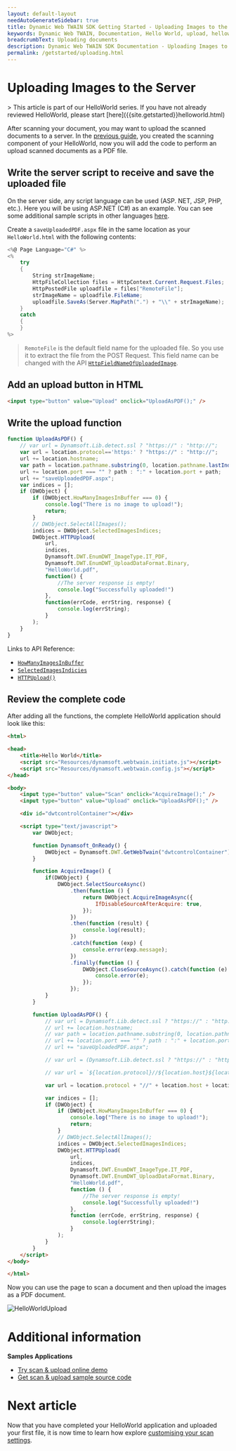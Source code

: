 ```yaml
---
layout: default-layout
needAutoGenerateSidebar: true
title: Dynamic Web TWAIN SDK Getting Started - Uploading Images to the Server
keywords: Dynamic Web TWAIN, Documentation, Hello World, upload, helloworld
breadcrumbText: Uploading documents
description: Dynamic Web TWAIN SDK Documentation - Uploading Images to the Server
permalink: /getstarted/uploading.html
---
```


# Uploading Images to the Server

<div class='blockquote-note'></div>
> This article is part of our HelloWorld series. If you have not already reviewed HelloWorld, please start [here]({{site.getstarted}}helloworld.html)

After scanning your document, you may want to upload the scanned documents to a server. In the [previous guide]({{site.getstarted}}helloworld.html), you created the scanning component of your HelloWorld, now you will add the code to perform an upload scanned documents as a PDF file.

## Write the server script to receive and save the uploaded file

<!-- TODO: Greatly Improve descriptors here -->

On the server side, any script language can be used (ASP. NET, JSP, PHP, etc.). Here you will be using ASP.NET (C#) as an example. You can see some additional sample scripts in other languages [here]({{site.indepth}}development/Server-script.html#how-to-process-uploaded-files).


Create a `saveUploadedPDF.aspx` file in the same location as your `HelloWorld.html` with the following contents:

``` csharp
<%@ Page Language="C#" %>
<%
    try
    {
        String strImageName;
        HttpFileCollection files = HttpContext.Current.Request.Files;
        HttpPostedFile uploadfile = files["RemoteFile"];
        strImageName = uploadfile.FileName;
        uploadfile.SaveAs(Server.MapPath(".") + "\\" + strImageName);
    }
    catch
    {
    }
%>
```

> `RemoteFile` is the default field name for the uploaded file. So you use it to extract the file from the POST Request. This field name can be changed with the API [`HttpFieldNameOfUploadedImage`]({{site.info}}api/WebTwain_IO.html#httpfieldnameofuploadedimage).

## Add an upload button in HTML

``` html
<input type="button" value="Upload" onclick="UploadAsPDF();" />
```

## Write the upload function

``` javascript
function UploadAsPDF() {
    // var url = Dynamsoft.Lib.detect.ssl ? "https://" : "http://";
    var url = location.protocol=='https:' ? "https://" : "http://";
    url += location.hostname;
    var path = location.pathname.substring(0, location.pathname.lastIndexOf("/") + 1);
    url += location.port === "" ? path : ":" + location.port + path;
    url += "saveUploadedPDF.aspx";
    var indices = [];
    if (DWObject) {
        if (DWObject.HowManyImagesInBuffer === 0) {
            console.log("There is no image to upload!");
            return;
        }
        // DWObject.SelectAllImages();
        indices = DWObject.SelectedImagesIndices;
        DWObject.HTTPUpload(
            url,
            indices,
            Dynamsoft.DWT.EnumDWT_ImageType.IT_PDF,
            Dynamsoft.DWT.EnumDWT_UploadDataFormat.Binary,
            "HelloWorld.pdf",
            function() {
                //The server response is empty!
                console.log("Successfully uploaded!")
            },
            function(errCode, errString, response) {
                console.log(errString);
            }
        );
    }
}
```

<!-- To perform the upload, you will use the following APIs and Properties: -->
Links to API Reference:
<!-- - [`Dynamsoft.Lib.detect.ssl`]() -->

- [`HowManyImagesInBuffer`]({{site.info}}api/WebTwain_Buffer.html#howmanyimagesinbuffer)
- [`SelectedImagesIndicies`]({{site.info}}api/WebTwain_Buffer.html#selectedimagesindices)
- [`HTTPUpload()`]({{site.info}}api/WebTwain_IO.html#httpupload)

## Review the complete code

After adding all the functions, the complete HelloWorld application should look like this:

```html
<html>

<head>
    <title>Hello World</title>
    <script src="Resources/dynamsoft.webtwain.initiate.js"></script>
    <script src="Resources/dynamsoft.webtwain.config.js"></script>
</head>

<body>
    <input type="button" value="Scan" onclick="AcquireImage();" />
    <input type="button" value="Upload" onclick="UploadAsPDF();" />

    <div id="dwtcontrolContainer"></div>

    <script type="text/javascript">
        var DWObject;

        function Dynamsoft_OnReady() {
            DWObject = Dynamsoft.DWT.GetWebTwain("dwtcontrolContainer");
        }

        function AcquireImage() {
            if(DWObject) {
                DWObject.SelectSourceAsync()
                    .then(function () {
                        return DWObject.AcquireImageAsync({
                            IfDisableSourceAfterAcquire: true,
                        });
                    })
                    .then(function (result) {
                        console.log(result);
                    })
                    .catch(function (exp) {
                        console.error(exp.message);
                    })
                    .finally(function () {
                        DWObject.CloseSourceAsync().catch(function (e) {
                            console.error(e);
                        });
                    });
            }
        }

        function UploadAsPDF() {
            // var url = Dynamsoft.Lib.detect.ssl ? "https://" : "http://";
            // url += location.hostname;
            // var path = location.pathname.substring(0, location.pathname.lastIndexOf("/") + 1);
            // url += location.port === "" ? path : ":" + location.port + path;
            // url += "saveUploadedPDF.aspx";

            // var url = (Dynamsoft.Lib.detect.ssl ? "https://" : "http://") + location.hostname + (location.port === "" ? location.pathname.substring(0, location.pathname.lastIndexOf("/") + 1) : ":" + location.port + location.pathname.substring(0, location.pathname.lastIndexOf("/") + 1)) + "saveUploadedPDF.aspx";

            // var url = `${location.protocol}//${location.host}${location.pathname.substring(0, location.pathname.lastIndexOf("/") + 1)}saveUploadedPDF.aspx`;

            var url = location.protocol + "//" + location.host + location.pathname.substring(0, location.pathname.lastIndexOf("/") + 1) + "saveUploadedPDF.aspx";

            var indices = [];
            if (DWObject) {
                if (DWObject.HowManyImagesInBuffer === 0) {
                    console.log("There is no image to upload!");
                    return;
                }
                // DWObject.SelectAllImages();
                indices = DWObject.SelectedImagesIndices;
                DWObject.HTTPUpload(
                    url,
                    indices,
                    Dynamsoft.DWT.EnumDWT_ImageType.IT_PDF,
                    Dynamsoft.DWT.EnumDWT_UploadDataFormat.Binary,
                    "HelloWorld.pdf",
                    function () {
                        //The server response is empty!
                        console.log("Successfully uploaded!")
                    },
                    function (errCode, errString, response) {
                        console.log(errString);
                    }
                );
            }
        }
    </script>
</body>

</html>
```

Now you can use the page to scan a document and then upload the images as a PDF document.

![HelloWorldUpload]({{site.assets}}imgs/HelloWorldUpload.png)

# Additional information

**Samples Applications**
- [Try scan & upload online demo](https://demo.dynamsoft.com/Samples/dwt/Scan-Documents-and-Upload-Them/DWT_Scan_Upload_Demo.html)
- [Get scan & upload sample source code](https://www.dynamsoft.com/web-twain/sample-downloads/?demoSampleId=4)

# Next article

Now that you have completed your HelloWorld application and uploaded your first file, it is now time to learn how explore [customising your scan settings]({{site.getstarted}}scansettings.html).

<!-- - [Review HelloWorld]({{site.getstarted}}helloworld.html) -->
<!-- - [Customising your scan settings]({{site.getstarted}}scansettings.html) -->
<!-- - [Editing your images]({{site.getstarted}}editing.html) -->
